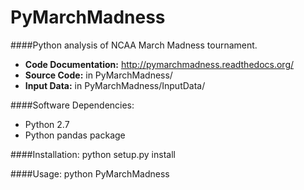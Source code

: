 PyMarchMadness
=============

####Python analysis of NCAA March Madness tournament.


- **Code Documentation:** http://pymarchmadness.readthedocs.org/
- **Source Code:** in PyMarchMadness/
- **Input Data:** in PyMarchMadness/InputData/

####Software Dependencies:
- Python 2.7
- Python pandas package

####Installation:
    python setup.py install

####Usage:
    python PyMarchMadness
